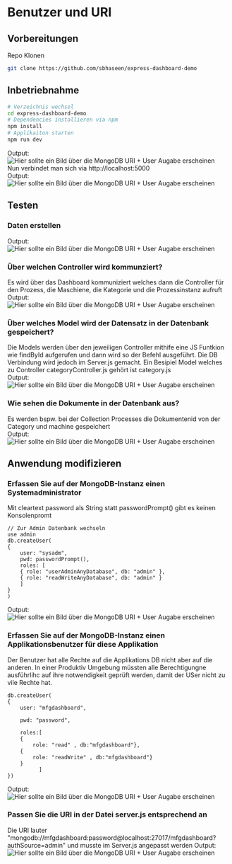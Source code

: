 # Benutzer und URI
## Vorbereitungen 
Repo Klonen
```bash
git clone https://github.com/sbhaseen/express-dashboard-demo
```
## Inbetriebnahme
```bash
# Verzeichnis wechsel
cd express-dashboard-demo
# Dependencies installieren via npm
npm install
# Applikaiton starten
npm run dev
```
Output:                                  
![Hier sollte ein Bild über die MongoDB URI + User Augabe erscheinen](../images/monoguseruri1.png)                        
Nun verbindet man sich via http://localhost:5000                        
Output:                                  
![Hier sollte ein Bild über die MongoDB URI + User Augabe erscheinen](../images/monoguseruri2.png)                  
## Testen
### Daten erstellen
Output:                                    
![Hier sollte ein Bild über die MongoDB URI + User Augabe erscheinen](../images/monoguseruri4.png)             
### Über welchen Controller wird kommunziert?
Es wird über das Dashboard kommuniziert welches dann die Controller für den Prozess, die Maschiene, die Kategorie und die Prozessinstanz aufruft                                  
Output:                                  
![Hier sollte ein Bild über die MongoDB URI + User Augabe erscheinen](../images/monoguseruri5.png)             
### Über welches Model wird der Datensatz in der Datenbank gespeichert?
Die Models werden über den jeweiligen Controller mithife eine JS Funtkion wie findById aufgerufen und dann wird so der Befehl ausgeführt. Die DB Verbindung wird jedoch im Server.js gemacht. Ein Besipiel Model welches zu Controller categoryController.js gehört ist category.js                        
Output:                                  
![Hier sollte ein Bild über die MongoDB URI + User Augabe erscheinen](../images/monoguseruri6.png)                 
###  Wie sehen die Dokumente in der Datenbank aus?
Es werden bspw. bei der Collection Processes die Dokumentenid von der Category und machine gespeichert                    
Output:                                  
![Hier sollte ein Bild über die MongoDB URI + User Augabe erscheinen](../images/monoguseruri3.png)      
## Anwendung modifizieren
### Erfassen Sie auf der MongoDB-Instanz einen Systemadministrator
Mit cleartext password als String statt passwordPrompt() gibt es keinen Konsolenpromt                    
```mongo
// Zur Admin Datenbank wechseln
use admin
db.createUser(
{
    user: "sysadm",
    pwd: passwordPrompt(),
    roles: [
    { role: "userAdminAnyDatabase", db: "admin" },
    { role: "readWriteAnyDatabase", db: "admin" }
    ]
}
)
```
Output:                                  
![Hier sollte ein Bild über die MongoDB URI + User Augabe erscheinen](../images/monoguseruri7.png)                        
### Erfassen Sie auf der MongoDB-Instanz einen Applikationsbenutzer für diese Applikation
Der Benutzer hat alle Rechte auf die Applikations DB nicht aber auf die anderen. In einer Produktiv Umgebung müssten alle Berechtigungne ausführlihc auf ihre notwendigkeit geprüft werden, damit der USer nicht zu vile Rechte hat.
```monog
db.createUser(
{
	user: "mfgdashboard",

	pwd: "password",

	roles:[
	{
		role: "read" , db:"mfgdashboard"},
    {
		role: "readWrite" , db:"mfgdashboard"}
	}
		  ]
})
```
Output:                                  
![Hier sollte ein Bild über die MongoDB URI + User Augabe erscheinen](../images/monoguseruri8.png)
### Passen Sie die URI in der Datei server.js entsprechend an
Die URI lauter "mongodb://mfgdashboard:password@localhost:27017/mfgdashboard?authSource=admin" und musste im Server.js angepasst werden
Output:                                  
![Hier sollte ein Bild über die MongoDB URI + User Augabe erscheinen](../images/monoguseruri9.png)